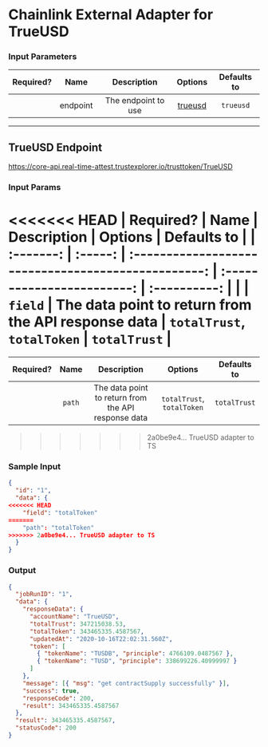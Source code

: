 # Chainlink External Adapter for TrueUSD

### Input Parameters

| Required? |   Name   |     Description     |           Options            | Defaults to |
| :-------: | :------: | :-----------------: | :--------------------------: | :---------: |
|           | endpoint | The endpoint to use | [trueusd](#TrueUSD-Endpoint) |  `trueusd`  |

---

## TrueUSD Endpoint

https://core-api.real-time-attest.trustexplorer.io/trusttoken/TrueUSD

### Input Params

<<<<<<< HEAD
| Required? |  Name   |                     Description                     |          Options           | Defaults to  |
| :-------: | :-----: | :-------------------------------------------------: | :------------------------: | :----------: |
|           | `field` | The data point to return from the API response data | `totalTrust`, `totalToken` | `totalTrust` |
=======
| Required? |  Name  |                     Description                     |          Options           | Defaults to  |
| :-------: | :----: | :-------------------------------------------------: | :------------------------: | :----------: |
|           | `path` | The data point to return from the API response data | `totalTrust`, `totalToken` | `totalTrust` |
>>>>>>> 2a0be9e4... TrueUSD adapter to TS

### Sample Input

```json
{
  "id": "1",
  "data": {
<<<<<<< HEAD
    "field": "totalToken"
=======
    "path": "totalToken"
>>>>>>> 2a0be9e4... TrueUSD adapter to TS
  }
}
```

### Output

```json
{
  "jobRunID": "1",
  "data": {
    "responseData": {
      "accountName": "TrueUSD",
      "totalTrust": 347215038.53,
      "totalToken": 343465335.4587567,
      "updatedAt": "2020-10-16T22:02:31.560Z",
      "token": [
        { "tokenName": "TUSDB", "principle": 4766109.0487567 },
        { "tokenName": "TUSD", "principle": 338699226.40999997 }
      ]
    },
    "message": [{ "msg": "get contractSupply successfully" }],
    "success": true,
    "responseCode": 200,
    "result": 343465335.4587567
  },
  "result": 343465335.4587567,
  "statusCode": 200
}
```

